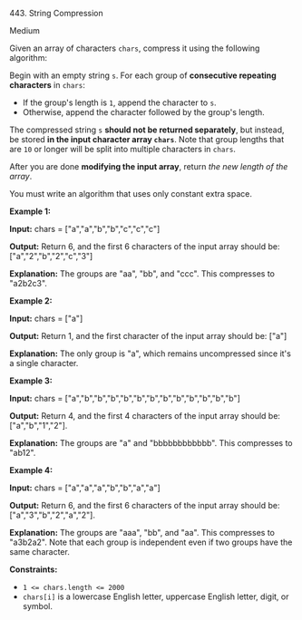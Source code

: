 ﻿443\. String Compression

Medium

Given an array of characters `chars`, compress it using the following algorithm:

Begin with an empty string `s`. For each group of **consecutive repeating characters** in `chars`:

*   If the group's length is `1`, append the character to `s`.
*   Otherwise, append the character followed by the group's length.

The compressed string `s` **should not be returned separately**, but instead, be stored **in the input character array `chars`**. Note that group lengths that are `10` or longer will be split into multiple characters in `chars`.

After you are done **modifying the input array**, return _the new length of the array_.

You must write an algorithm that uses only constant extra space.

**Example 1:**

**Input:** chars = \["a","a","b","b","c","c","c"\]

**Output:** Return 6, and the first 6 characters of the input array should be: \["a","2","b","2","c","3"\]

**Explanation:** The groups are "aa", "bb", and "ccc". This compresses to "a2b2c3". 

**Example 2:**

**Input:** chars = \["a"\]

**Output:** Return 1, and the first character of the input array should be: \["a"\]

**Explanation:** The only group is "a", which remains uncompressed since it's a single character. 

**Example 3:**

**Input:** chars = \["a","b","b","b","b","b","b","b","b","b","b","b","b"\]

**Output:** Return 4, and the first 4 characters of the input array should be: \["a","b","1","2"\].

**Explanation:** The groups are "a" and "bbbbbbbbbbbb". This compresses to "ab12".

**Example 4:**

**Input:** chars = \["a","a","a","b","b","a","a"\]

**Output:** Return 6, and the first 6 characters of the input array should be: \["a","3","b","2","a","2"\].

**Explanation:** The groups are "aaa", "bb", and "aa". This compresses to "a3b2a2". Note that each group is independent even if two groups have the same character. 

**Constraints:**

*   `1 <= chars.length <= 2000`
*   `chars[i]` is a lowercase English letter, uppercase English letter, digit, or symbol.